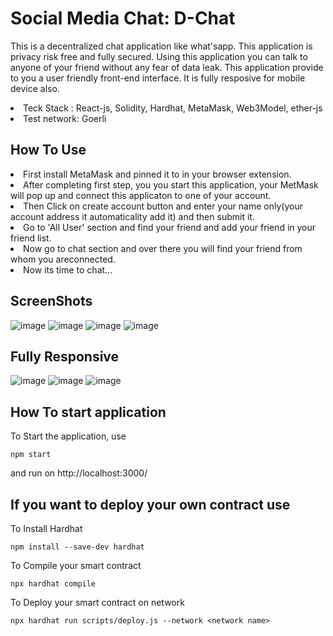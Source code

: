 # Social Media Chat: D-Chat

This is a decentralized chat application like what'sapp. This application is privacy risk free and fully secured. 
Using this application you can talk to anyone of your friend without any fear of data leak. This application provide to you a user friendly front-end interface. It is fully resposive for mobile device also.
<li>Teck Stack : React-js, Solidity, Hardhat, MetaMask, Web3Model, ether-js
<li>Test network: Goerli

## How To Use
<li>First install MetaMask and pinned it to in your browser extension.
<li>After completing first step, you you start this application, your MetMask will pop up and connect this applicaton to one of your account.
<li>Then Click on create account button and enter your name only(your account address it automaticality add it) and then submit it.
<li>Go to 'All User' section and find your friend and add your friend in your friend list.
<li>Now go to chat section and over there you will find your friend from whom you areconnected.
<li>Now its time to chat...

## ScreenShots
![image](https://user-images.githubusercontent.com/86039147/223149046-ef17f6e2-6b58-4738-a599-ab23bdebf486.png)
![image](https://user-images.githubusercontent.com/86039147/223148522-e3d18908-7ddd-404a-8818-639788411770.png)
![image](https://user-images.githubusercontent.com/86039147/223149415-e43c32f0-d4b2-4e27-981b-dfdd77d1c3ae.png)
![image](https://user-images.githubusercontent.com/86039147/223149584-8624efa8-b046-4bcc-8e68-e2e1be7e9f0c.png)

## Fully Responsive 
![image](https://user-images.githubusercontent.com/86039147/223150061-b11489a8-59ff-4f4e-982b-88bd79dcc5f7.png) ![image](https://user-images.githubusercontent.com/86039147/223150292-c63bcaf6-1ced-4181-b532-ab2e998c78ca.png) ![image](https://user-images.githubusercontent.com/86039147/223151415-baefbd9b-3120-4ce1-a44a-bf73e6d0573b.png)

## How To start application
  
  To Start the application, use
  ```shell
  npm start 
  ```
  and run on http://localhost:3000/
## If you want to deploy your own contract use
To Install Hardhat
```shell
npm install --save-dev hardhat
```
To Compile your smart contract
```shell
npx hardhat compile
```
To Deploy your smart contract on network
  ```shell
npx hardhat run scripts/deploy.js --network <network name>
 ```
